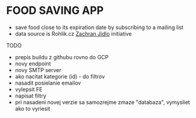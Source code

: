 # FOOD SAVING APP

- save food close to its expiration date by subscribing to a mailing list
- data source is Rohlik.cz [Zachran Jidlo](https://www.rohlik.cz/zachran-jidlo) initiative

 TODO 
 
- prepis buildu z githubu rovno do GCP 
- novy endpoint
- novy SMTP server
- ako nacitat kategorie (id) - do filtrov
- nasadit posielanie emailov
- vylepsit FE
- napisat filtry
- pri nasadeni novej verzie sa samozrejme zmaze "databaza", vymysliet ako to vyriesit
